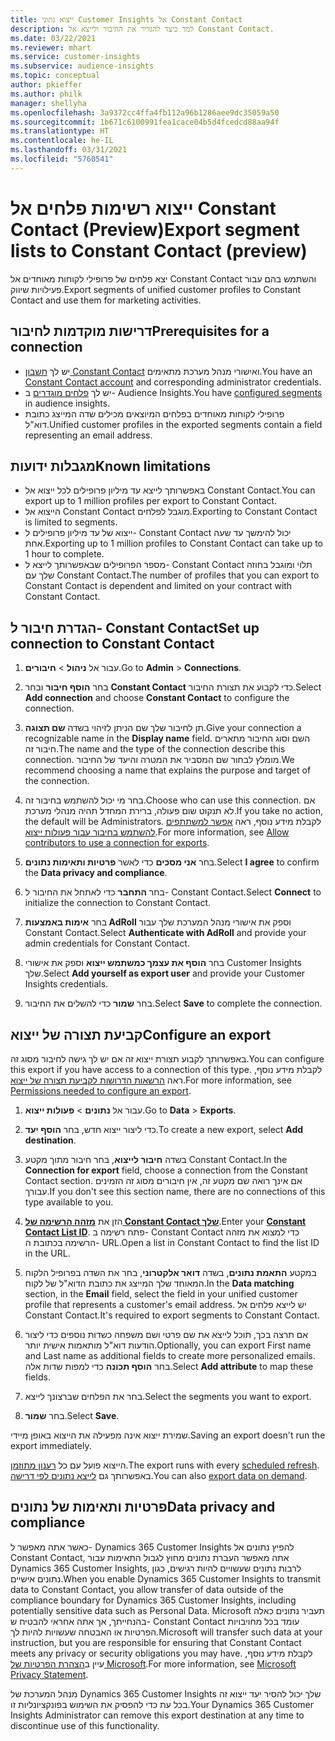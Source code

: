 ```yaml
---
title: ייצוא נתוני Customer Insights אל Constant Contact
description: למד כיצד להגדיר את החיבור ולייצא אל Constant Contact.
ms.date: 03/22/2021
ms.reviewer: mhart
ms.service: customer-insights
ms.subservice: audience-insights
ms.topic: conceptual
author: pkieffer
ms.author: philk
manager: shellyha
ms.openlocfilehash: 3a9372cc4ffa4fb112a96b1286aee9dc35059a50
ms.sourcegitcommit: 1b671c6100991fea1cace04b5d4fcedcd88aa94f
ms.translationtype: HT
ms.contentlocale: he-IL
ms.lasthandoff: 03/31/2021
ms.locfileid: "5760541"
---
```

# <a name="export-segment-lists-to-constant-contact-preview"></a><span data-ttu-id="ec1e1-103">ייצוא רשימות פלחים אל Constant Contact‏ (Preview)</span><span class="sxs-lookup"><span data-stu-id="ec1e1-103">Export segment lists to Constant Contact (preview)</span></span>

<span data-ttu-id="ec1e1-104">יצא פלחים של פרופילי לקוחות מאוחדים אל Constant Contact והשתמש בהם עבור פעילויות שיווק.</span><span class="sxs-lookup"><span data-stu-id="ec1e1-104">Export segments of unified customer profiles to Constant Contact and use them for marketing activities.</span></span> 

## <a name="prerequisites-for-a-connection"></a><span data-ttu-id="ec1e1-105">דרישות מוקדמות לחיבור</span><span class="sxs-lookup"><span data-stu-id="ec1e1-105">Prerequisites for a connection</span></span>

-   <span data-ttu-id="ec1e1-106">יש לך [חשבון Constant Contact](https://www.constantcontact.com/account-home) ואישורי מנהל מערכת מתאימים.</span><span class="sxs-lookup"><span data-stu-id="ec1e1-106">You have an [Constant Contact account](https://www.constantcontact.com/account-home) and corresponding administrator credentials.</span></span>
-   <span data-ttu-id="ec1e1-107">יש לך [פלחים מוגדרים](segments.md) ב- Audience Insights.</span><span class="sxs-lookup"><span data-stu-id="ec1e1-107">You have [configured segments](segments.md) in audience insights.</span></span>
-   <span data-ttu-id="ec1e1-108">פרופילי לקוחות מאוחדים בפלחים המיוצאים מכילים שדה המייצג כתובת דוא"ל.</span><span class="sxs-lookup"><span data-stu-id="ec1e1-108">Unified customer profiles in the exported segments contain a field representing an email address.</span></span>

## <a name="known-limitations"></a><span data-ttu-id="ec1e1-109">מגבלות ידועות</span><span class="sxs-lookup"><span data-stu-id="ec1e1-109">Known limitations</span></span>

- <span data-ttu-id="ec1e1-110">באפשרותך לייצא עד מיליון פרופילים לכל ייצוא אל Constant Contact.</span><span class="sxs-lookup"><span data-stu-id="ec1e1-110">You can export up to 1 million profiles per export to Constant Contact.</span></span>
- <span data-ttu-id="ec1e1-111">הייצוא אל Constant Contact מוגבל לפלחים.</span><span class="sxs-lookup"><span data-stu-id="ec1e1-111">Exporting to Constant Contact is limited to segments.</span></span>
- <span data-ttu-id="ec1e1-112">ייצוא של עד מיליון פרופילים ל- Constant Contact יכול להימשך עד שעה אחת.</span><span class="sxs-lookup"><span data-stu-id="ec1e1-112">Exporting up to 1 million profiles to Constant Contact can take up to 1 hour to complete.</span></span> 
- <span data-ttu-id="ec1e1-113">מספר הפרופילים שבאפשרותך לייצא ל- Constant Contact תלוי ומוגבל בחוזה שלך עם Constant Contact.</span><span class="sxs-lookup"><span data-stu-id="ec1e1-113">The number of profiles that you can export to Constant Contact is dependent and limited on your contract with Constant Contact.</span></span>

## <a name="set-up-connection-to-constant-contact"></a><span data-ttu-id="ec1e1-114">הגדרת חיבור ל- Constant Contact</span><span class="sxs-lookup"><span data-stu-id="ec1e1-114">Set up connection to Constant Contact</span></span>

1. <span data-ttu-id="ec1e1-115">עבור אל **ניהול** > **חיבורים**.</span><span class="sxs-lookup"><span data-stu-id="ec1e1-115">Go to **Admin** > **Connections**.</span></span>

1. <span data-ttu-id="ec1e1-116">בחר **הוסף חיבור** ובחר **Constant Contact** כדי לקבוע את תצורת החיבור.</span><span class="sxs-lookup"><span data-stu-id="ec1e1-116">Select **Add connection** and choose **Constant Contact** to configure the connection.</span></span>

1. <span data-ttu-id="ec1e1-117">תן לחיבור שלך שם הניתן לזיהוי בשדה **שם תצוגה**.</span><span class="sxs-lookup"><span data-stu-id="ec1e1-117">Give your connection a recognizable name in the **Display name** field.</span></span> <span data-ttu-id="ec1e1-118">השם וסוג החיבור מתארים חיבור זה.</span><span class="sxs-lookup"><span data-stu-id="ec1e1-118">The name and the type of the connection describe this connection.</span></span> <span data-ttu-id="ec1e1-119">מומלץ לבחור שם המסביר את המטרה והיעד של החיבור.</span><span class="sxs-lookup"><span data-stu-id="ec1e1-119">We recommend choosing a name that explains the purpose and target of the connection.</span></span>

1. <span data-ttu-id="ec1e1-120">בחר מי יכול להשתמש בחיבור זה.</span><span class="sxs-lookup"><span data-stu-id="ec1e1-120">Choose who can use this connection.</span></span> <span data-ttu-id="ec1e1-121">אם לא תנקוט שום פעולה, ברירת המחדל תהיה מנהלי מערכת.</span><span class="sxs-lookup"><span data-stu-id="ec1e1-121">If you take no action, the default will be Administrators.</span></span> <span data-ttu-id="ec1e1-122">לקבלת מידע נוסף, ראה [אפשר למשתתפים להשתמש בחיבור עבור פעולות ייצוא](connections.md#allow-contributors-to-use-a-connection-for-exports).</span><span class="sxs-lookup"><span data-stu-id="ec1e1-122">For more information, see [Allow contributors to use a connection for exports](connections.md#allow-contributors-to-use-a-connection-for-exports).</span></span>

1. <span data-ttu-id="ec1e1-123">בחר **אני מסכים** כדי לאשר **פרטיות ותאימות נתונים**.</span><span class="sxs-lookup"><span data-stu-id="ec1e1-123">Select **I agree** to confirm the **Data privacy and compliance**.</span></span>

1. <span data-ttu-id="ec1e1-124">בחר **התחבר** כדי לאתחל את החיבור ל- Constant Contact.</span><span class="sxs-lookup"><span data-stu-id="ec1e1-124">Select **Connect** to initialize the connection to Constant Contact.</span></span>

1. <span data-ttu-id="ec1e1-125">בחר **אימות באמצעות AdRoll** וספק את אישורי מנהל המערכת שלך עבור Constant Contact.</span><span class="sxs-lookup"><span data-stu-id="ec1e1-125">Select **Authenticate with AdRoll** and provide your admin credentials for Constant Contact.</span></span> 

1. <span data-ttu-id="ec1e1-126">בחר **הוסף את עצמך כמשתמש ייצוא** וספק את אישורי Customer Insights שלך.</span><span class="sxs-lookup"><span data-stu-id="ec1e1-126">Select **Add yourself as export user** and provide your Customer Insights credentials.</span></span>

1. <span data-ttu-id="ec1e1-127">בחר **שמור** כדי להשלים את החיבור.</span><span class="sxs-lookup"><span data-stu-id="ec1e1-127">Select **Save** to complete the connection.</span></span>

## <a name="configure-an-export"></a><span data-ttu-id="ec1e1-128">קביעת תצורה של ייצוא</span><span class="sxs-lookup"><span data-stu-id="ec1e1-128">Configure an export</span></span>

<span data-ttu-id="ec1e1-129">באפשרותך לקבוע תצורת ייצוא זה אם יש לך גישה לחיבור מסוג זה.</span><span class="sxs-lookup"><span data-stu-id="ec1e1-129">You can configure this export if you have access to a connection of this type.</span></span> <span data-ttu-id="ec1e1-130">לקבלת מידע נוסף, ראה [הרשאות הדרושות לקביעת תצורה של ייצוא](export-destinations.md#set-up-a-new-export).</span><span class="sxs-lookup"><span data-stu-id="ec1e1-130">For more information, see [Permissions needed to configure an export](export-destinations.md#set-up-a-new-export).</span></span>

1. <span data-ttu-id="ec1e1-131">עבור אל **נתונים** > **פעולות ייצוא**.</span><span class="sxs-lookup"><span data-stu-id="ec1e1-131">Go to **Data** > **Exports**.</span></span>

1. <span data-ttu-id="ec1e1-132">כדי ליצור ייצוא חדש, בחר **הוסף יעד**.</span><span class="sxs-lookup"><span data-stu-id="ec1e1-132">To create a new export, select **Add destination**.</span></span>

1. <span data-ttu-id="ec1e1-133">בשדה **חיבור לייצוא**, בחר חיבור מתוך מקטע Constant Contact.</span><span class="sxs-lookup"><span data-stu-id="ec1e1-133">In the **Connection for export** field, choose a connection from the Constant Contact section.</span></span> <span data-ttu-id="ec1e1-134">אם אינך רואה שם מקטע זה, אין חיבורים מסוג זה הזמינים עבורך.</span><span class="sxs-lookup"><span data-stu-id="ec1e1-134">If you don't see this section name, there are no connections of this type available to you.</span></span>

1. <span data-ttu-id="ec1e1-135">הזן את [**מזהה הרשימה של Constant Contact שלך**](https://app.constantcontact.com/pages/contacts/ui#lists).</span><span class="sxs-lookup"><span data-stu-id="ec1e1-135">Enter your [**Constant Contact List ID**](https://app.constantcontact.com/pages/contacts/ui#lists).</span></span> <span data-ttu-id="ec1e1-136">פתח רשימה ב- Constant Contact כדי למצוא את מזהה הרשימה בכתובת ה- URL.</span><span class="sxs-lookup"><span data-stu-id="ec1e1-136">Open a list in Constant Contact to find the list ID in the URL.</span></span>

1. <span data-ttu-id="ec1e1-137">במקטע **התאמת נתונים**, בשדה **דואר אלקטרוני**, בחר את השדה בפרופיל הלקוח המאוחד שלך המייצג את כתובת הדוא"ל של לקוח.</span><span class="sxs-lookup"><span data-stu-id="ec1e1-137">In the **Data matching** section, in the **Email** field, select the field in your unified customer profile that represents a customer's email address.</span></span> <span data-ttu-id="ec1e1-138">יש לייצא פלחים אל Constant Contact.</span><span class="sxs-lookup"><span data-stu-id="ec1e1-138">It's required to export segments to Constant Contact.</span></span>

1. <span data-ttu-id="ec1e1-139">אם תרצה בכך, תוכל לייצא את שם פרטי ושם משפחה כשדות נוספים כדי ליצור הודעות דוא"ל מותאמות אישית יותר.</span><span class="sxs-lookup"><span data-stu-id="ec1e1-139">Optionally, you can export First name and Last name as additional fields to create more personalized emails.</span></span> <span data-ttu-id="ec1e1-140">בחר **הוסף תכונה** כדי למפות שדות אלה.</span><span class="sxs-lookup"><span data-stu-id="ec1e1-140">Select **Add attribute** to map these fields.</span></span>

1. <span data-ttu-id="ec1e1-141">בחר את הפלחים שברצונך לייצא.</span><span class="sxs-lookup"><span data-stu-id="ec1e1-141">Select the segments you want to export.</span></span>

1. <span data-ttu-id="ec1e1-142">בחר **שמור**.</span><span class="sxs-lookup"><span data-stu-id="ec1e1-142">Select **Save**.</span></span>

<span data-ttu-id="ec1e1-143">שמירת ייצוא אינה מפעילה את הייצוא באופן מיידי.</span><span class="sxs-lookup"><span data-stu-id="ec1e1-143">Saving an export doesn't run the export immediately.</span></span>

<span data-ttu-id="ec1e1-144">הייצוא פועל עם כל [רענון מתוזמן](system.md#schedule-tab).</span><span class="sxs-lookup"><span data-stu-id="ec1e1-144">The export runs with every [scheduled refresh](system.md#schedule-tab).</span></span> <span data-ttu-id="ec1e1-145">באפשרותך גם [לייצא נתונים לפי דרישה](export-destinations.md#run-exports-on-demand).</span><span class="sxs-lookup"><span data-stu-id="ec1e1-145">You can also [export data on demand](export-destinations.md#run-exports-on-demand).</span></span> 


## <a name="data-privacy-and-compliance"></a><span data-ttu-id="ec1e1-146">פרטיות ותאימות של נתונים</span><span class="sxs-lookup"><span data-stu-id="ec1e1-146">Data privacy and compliance</span></span>

<span data-ttu-id="ec1e1-147">כאשר אתה מאפשר ל- Dynamics 365 Customer Insights להפיץ נתונים אל Constant Contact, אתה מאפשר העברת נתונים מחוץ לגבול התאימות עבור Dynamics 365 Customer Insights, לרבות נתונים שעשויים להיות רגישים, כגון נתונים אישיים.</span><span class="sxs-lookup"><span data-stu-id="ec1e1-147">When you enable Dynamics 365 Customer Insights to transmit data to Constant Contact, you allow transfer of data outside of the compliance boundary for Dynamics 365 Customer Insights, including potentially sensitive data such as Personal Data.</span></span> <span data-ttu-id="ec1e1-148">Microsoft תעביר נתונים כאלה בהנחייתך, אך אתה אחראי להבטיח ש- Constant Contact עומד בכל מחויבויות הפרטיות או האבטחה שעשויות להיות לך.</span><span class="sxs-lookup"><span data-stu-id="ec1e1-148">Microsoft will transfer such data at your instruction, but you are responsible for ensuring that Constant Contact meets any privacy or security obligations you may have.</span></span> <span data-ttu-id="ec1e1-149">לקבלת מידע נוסף, עיין ב[הצהרת הפרטיות של Microsoft](https://go.microsoft.com/fwlink/?linkid=396732).</span><span class="sxs-lookup"><span data-stu-id="ec1e1-149">For more information, see [Microsoft Privacy Statement](https://go.microsoft.com/fwlink/?linkid=396732).</span></span>

<span data-ttu-id="ec1e1-150">מנהל המערכת של Dynamics 365 Customer Insights שלך יכול להסיר יעד ייצוא זה בכל עת כדי להפסיק את השימוש בפונקציונליות זו.</span><span class="sxs-lookup"><span data-stu-id="ec1e1-150">Your Dynamics 365 Customer Insights Administrator can remove this export destination at any time to discontinue use of this functionality.</span></span>
